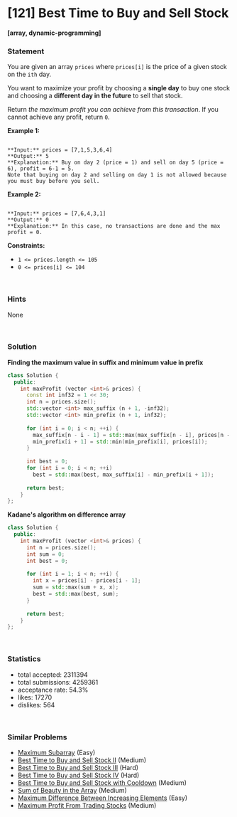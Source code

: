 # [121] Best Time to Buy and Sell Stock

**[array, dynamic-programming]**

### Statement

You are given an array `prices` where `prices[i]` is the price of a given stock on the `ith` day.

You want to maximize your profit by choosing a **single day** to buy one stock and choosing a **different day in the future** to sell that stock.

Return *the maximum profit you can achieve from this transaction*. If you cannot achieve any profit, return `0`.


**Example 1:**

```

**Input:** prices = [7,1,5,3,6,4]
**Output:** 5
**Explanation:** Buy on day 2 (price = 1) and sell on day 5 (price = 6), profit = 6-1 = 5.
Note that buying on day 2 and selling on day 1 is not allowed because you must buy before you sell.

```

**Example 2:**

```

**Input:** prices = [7,6,4,3,1]
**Output:** 0
**Explanation:** In this case, no transactions are done and the max profit = 0.

```

**Constraints:**
* `1 <= prices.length <= 105`
* `0 <= prices[i] <= 104`


<br>

### Hints

None

<br>

### Solution

**Finding the maximum value in suffix and minimum value in prefix**

```cpp
class Solution {
  public:
    int maxProfit (vector <int>& prices) {
      const int inf32 = 1 << 30;
      int n = prices.size();
      std::vector <int> max_suffix (n + 1, -inf32);
      std::vector <int> min_prefix (n + 1, inf32);
      
      for (int i = 0; i < n; ++i) {
        max_suffix[n - i - 1] = std::max(max_suffix[n - i], prices[n - i - 1]);
        min_prefix[i + 1] = std::min(min_prefix[i], prices[i]);
      }
      
      int best = 0;
      for (int i = 0; i < n; ++i)
        best = std::max(best, max_suffix[i] - min_prefix[i + 1]);
      
      return best;
    }
};
```

**Kadane's algorithm on difference array**

```cpp
class Solution {
  public:
    int maxProfit (vector <int>& prices) {
      int n = prices.size();
      int sum = 0;
      int best = 0;
      
      for (int i = 1; i < n; ++i) {
        int x = prices[i] - prices[i - 1];
        sum = std::max(sum + x, x);
        best = std::max(best, sum);
      }
      
      return best;
    }
};
```

<br>

### Statistics

- total accepted: 2311394
- total submissions: 4259361
- acceptance rate: 54.3%
- likes: 17270
- dislikes: 564

<br>

### Similar Problems

- [Maximum Subarray](https://leetcode.com/problems/maximum-subarray) (Easy)
- [Best Time to Buy and Sell Stock II](https://leetcode.com/problems/best-time-to-buy-and-sell-stock-ii) (Medium)
- [Best Time to Buy and Sell Stock III](https://leetcode.com/problems/best-time-to-buy-and-sell-stock-iii) (Hard)
- [Best Time to Buy and Sell Stock IV](https://leetcode.com/problems/best-time-to-buy-and-sell-stock-iv) (Hard)
- [Best Time to Buy and Sell Stock with Cooldown](https://leetcode.com/problems/best-time-to-buy-and-sell-stock-with-cooldown) (Medium)
- [Sum of Beauty in the Array](https://leetcode.com/problems/sum-of-beauty-in-the-array) (Medium)
- [Maximum Difference Between Increasing Elements](https://leetcode.com/problems/maximum-difference-between-increasing-elements) (Easy)
- [Maximum Profit From Trading Stocks](https://leetcode.com/problems/maximum-profit-from-trading-stocks) (Medium)

